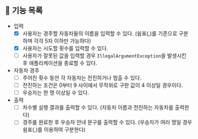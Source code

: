 ## 🚀 기능 목록
- 입력
  - [X] 사용자는 경주할 자동차들의 이름을 입력할 수 있다. (쉼표(,)를 기준으로 구분하며 각각 5자 이하만 가능하다)
  - [X] 사용자는 시도할 횟수를 입력할 수 있다.
  - [ ] 사용자가 잘못된 값을 입력할 경우 `IllegalArgumentException`을 발생시킨 후 애플리케이션을 종료할 수 있다.
- 자동차 경주
  - [ ] 주어진 횟수 동안 각 자동차는 전진하거나 멈출 수 있다.
  - [ ] 전진하는 조건은 0부터 9 사이에서 무작위로 구한 값이 4 이상일 경우이다.
  - [ ] 우승자는 한 명 이상일 수 있다.
- 출력
  - [ ] 차수별 실행 결과를 출력할 수 있다. (자동차 이름과 전진하는 자동차를 출력한다)
  - [ ] 경주를 완료한 후 우승자 안내 문구를 출력할 수 있다. (우승자가 여러 명일 경우 쉼표(,)를 이용하여 구분한다)

